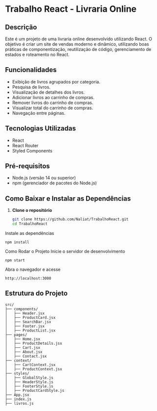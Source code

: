 # Trabalho React - Livraria Online

## Descrição
Este é um projeto de uma livraria online desenvolvido utilizando React. O objetivo é criar um site de vendas moderno e dinâmico, utilizando boas práticas de componentização, reutilização de código, gerenciamento de estados e roteamento no React.

## Funcionalidades
- Exibição de livros agrupados por categoria.
- Pesquisa de livros.
- Visualização de detalhes dos livros.
- Adicionar livros ao carrinho de compras.
- Remover livros do carrinho de compras.
- Visualizar total do carrinho de compras.
- Navegação entre páginas.

## Tecnologias Utilizadas
- React
- React Router
- Styled Components

## Pré-requisitos
- Node.js (versão 14 ou superior)
- npm (gerenciador de pacotes do Node.js)

## Como Baixar e Instalar as Dependências

1. **Clone o repositório**
   ```bash
   git clone https://github.com/Naliat/TrabalhoReact.git
   cd TrabalhoReact

Instale as dependências
```
npm install
```
Como Rodar o Projeto
Inicie o servidor de desenvolvimento
```
npm start
```
Abra o navegador e acesse
```
http://localhost:3000
```
## Estrutura do Projeto
```
src/
├── components/
│   ├── Header.jsx
│   ├── ProductCard.jsx
│   ├── SearchBar.jsx
│   ├── Footer.jsx
│   ├── ProductList.jsx
├── pages/
│   ├── Home.jsx
│   ├── ProductDetails.jsx
│   ├── Cart.jsx
│   ├── About.jsx
│   ├── Contact.jsx
├── context/
│   ├── CartContext.jsx
│   ├── ProductContext.jsx
├── styles/
│   ├── GlobalStyle.js
│   ├── HeaderStyle.js
│   ├── FooterStyle.js
│   ├── ProductCardStyle.js
├── App.jsx
├── index.js
├── livros.js
```
